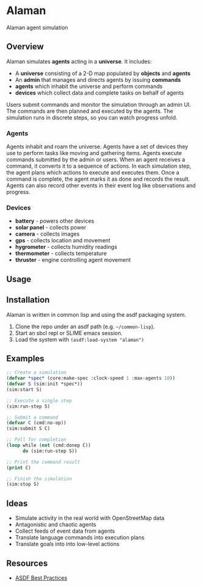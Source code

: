 # Alaman

Alaman agent simulation

## Overview

Alaman simulates **agents** acting in a **universe**. It includes:

* A **universe** consisting of a 2-D map populated by **objects** and **agents**
* An **admin** that manages and directs agents by issuing **commands**
* **agents** which inhabit the universe and perform commands
* **devices** which collect data and complete tasks on behalf of agents

Users submit commands and monitor the simulation through an admin UI.
The commands are then planned and executed by the agents.
The simulation runs in discrete steps, so you can watch progress unfold.

### Agents

Agents inhabit and roam the universe.
Agents have a set of devices they use to perform tasks like moving and gathering items.
Agents execute commands submitted by the admin or users.
When an agent receives a command, it converts it to a sequence of actions.
In each simulation step, the agent plans which actions to execute and executes them.
Once a command is complete, the agent marks it as done and records the result.
Agents can also record other events in their event log like observations and progress.

### Devices

* **battery** - powers other devices
* **solar panel** - collects power
* **camera** - collects images
* **gps** - collects location and movement
* **hygrometer** - collects humidity readings
* **thermometer** - collects temperature
* **thruster** - engine controlling agent movement

## Usage

## Installation

Alaman is written in common lisp and using the asdf packaging system.

1. Clone the repo under an asdf path (e.g. `~/common-lisp`).
2. Start an sbcl repl or SLIME emacs session.
3. Load the system with `(asdf:load-system "alaman")`

## Examples

```lisp
;; Create a simulation
(defvar *spec* (core:make-spec :clock-speed 1 :max-agents 10))
(defvar S (sim:init *spec*))
(sim:start S)

;; Execute a single step
(sim:run-step S)

;; Submit a command
(defvar C (cmd:no-op))
(sim:submit S C)

;; Poll for completion
(loop while (not (cmd:donep C))
      do (sim:run-step S))

;; Print the command result
(print C)

;; Finish the simulation
(sim:stop S)
```

## Ideas

* Simulate activity in the real world with OpenStreetMap data
* Antagonistic and chaotic agents
* Collect feeds of event data from agents
* Translate language commands into execution plans
* Translate goals into into low-level actions

## Resources

* [ASDF Best Practices](https://github.com/fare/asdf/blob/master/doc/best_practices.md)

